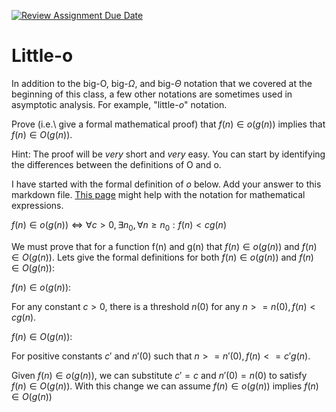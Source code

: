[![Review Assignment Due Date](https://classroom.github.com/assets/deadline-readme-button-24ddc0f5d75046c5622901739e7c5dd533143b0c8e959d652212380cedb1ea36.svg)](https://classroom.github.com/a/wM4-KOzy)
# Little-o

In addition to the big-O, big-$\Omega$, and big-$\Theta$ notation that
we covered at the beginning of this class, a few other notations are sometimes
used in asymptotic analysis.  For example, "little-$o$" notation.

Prove (i.e.\ give a formal mathematical proof) that $f(n)\in o(g(n))$ implies
that $f(n)\in O(g(n))$.

Hint: The proof will be *very* short and *very* easy. You can start by
identifying the differences between the definitions of O and o.

I have started with the formal definition of $o$ below. Add your answer to this
markdown file. [This
page](https://docs.github.com/en/get-started/writing-on-github/working-with-advanced-formatting/writing-mathematical-expressions)
might help with the notation for mathematical expressions.

$f(n)\in o(g(n)) \iff \forall c>0, \exists n_0, \forall n\ge n_0: f(n) < c g(n)$

We must prove that for a function f(n) and g(n) that $f(n)\in o(g(n))$ and $f(n)\in O(g(n))$. Lets give the formal definitions for both $f(n)\in o(g(n))$ and $f(n)\in O(g(n))$: 

$f(n)\in o(g(n))$:

For any constant $c > 0$, there is a threshold $n(0)$ for any $n >= n(0), f(n) < c g(n)$.

$f(n)\in O(g(n))$:

For positive constants $c'$ and $n'(0)$ such that $n >= n'(0), f(n) <= c 'g(n)$.

Given $f(n)\in o(g(n))$, we can substitute $c' = c$ and $n'(0) = n(0)$ to satisfy $f(n)\in O(g(n))$. With this change we can assume $f(n)\in o(g(n))$ implies $f(n)\in O(g(n))$
